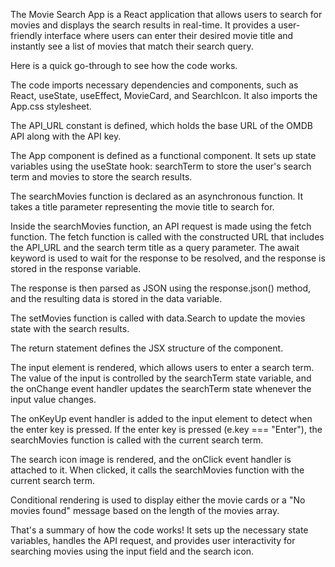 The Movie Search App is a React application that allows users to search for movies and displays the search results in real-time. It provides a user-friendly interface where users can enter their desired movie title and instantly see a list of movies that match their search query.

Here is a quick go-through to see how the code works.

The code imports necessary dependencies and components, such as React, useState, useEffect, MovieCard, and SearchIcon. It also imports the App.css stylesheet.

The API_URL constant is defined, which holds the base URL of the OMDB API along with the API key.

The App component is defined as a functional component. It sets up state variables using the useState hook: searchTerm to store the user's search term and movies to store the search results.

The searchMovies function is declared as an asynchronous function. It takes a title parameter representing the movie title to search for.

Inside the searchMovies function, an API request is made using the fetch function. The fetch function is called with the constructed URL that includes the API_URL and the search term title as a query parameter. The await keyword is used to wait for the response to be resolved, and the response is stored in the response variable.

The response is then parsed as JSON using the response.json() method, and the resulting data is stored in the data variable.

The setMovies function is called with data.Search to update the movies state with the search results.

The return statement defines the JSX structure of the component.

The input element is rendered, which allows users to enter a search term. The value of the input is controlled by the searchTerm state variable, and the onChange event handler updates the searchTerm state whenever the input value changes.

The onKeyUp event handler is added to the input element to detect when the enter key is pressed. If the enter key is pressed (e.key === "Enter"), the searchMovies function is called with the current search term.

The search icon image is rendered, and the onClick event handler is attached to it. When clicked, it calls the searchMovies function with the current search term.

Conditional rendering is used to display either the movie cards or a "No movies found" message based on the length of the movies array.

That's a summary of how the code works! It sets up the necessary state variables, handles the API request, and provides user interactivity for searching movies using the input field and the search icon.

